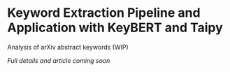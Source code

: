 # Keyword Extraction Pipeline and Application with KeyBERT and Taipy

Analysis of arXiv abstract keywords (WIP)

*Full details and article coming soon*